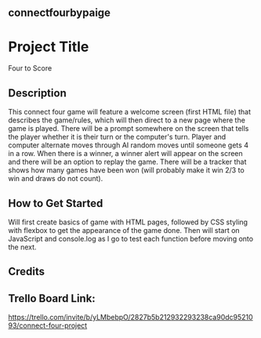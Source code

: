 ## connectfourbypaige

# Project Title

Four to Score

## Description

This connect four game will feature a welcome screen (first HTML file) that describes the game/rules, which will then direct to a new page where the game is played. There will be a prompt somewhere on the screen that tells the player whether it is their turn or the computer's turn. Player and computer alternate moves through AI random moves until someone gets 4 in a row. When there is a winner, a winner alert will appear on the screen and there will be an option to replay the game. There will be a tracker that shows how many games have been won (will probably make it win 2/3 to win and draws do not count).

## How to Get Started

Will first create basics of game with HTML pages, followed by CSS styling with flexbox to get the appearance of the game done. Then will start on JavaScript and console.log as I go to test each function before moving onto the next.

## Credits

## Trello Board Link:

https://trello.com/invite/b/yLMbebpO/2827b5b212932293238ca90dc9521093/connect-four-project
